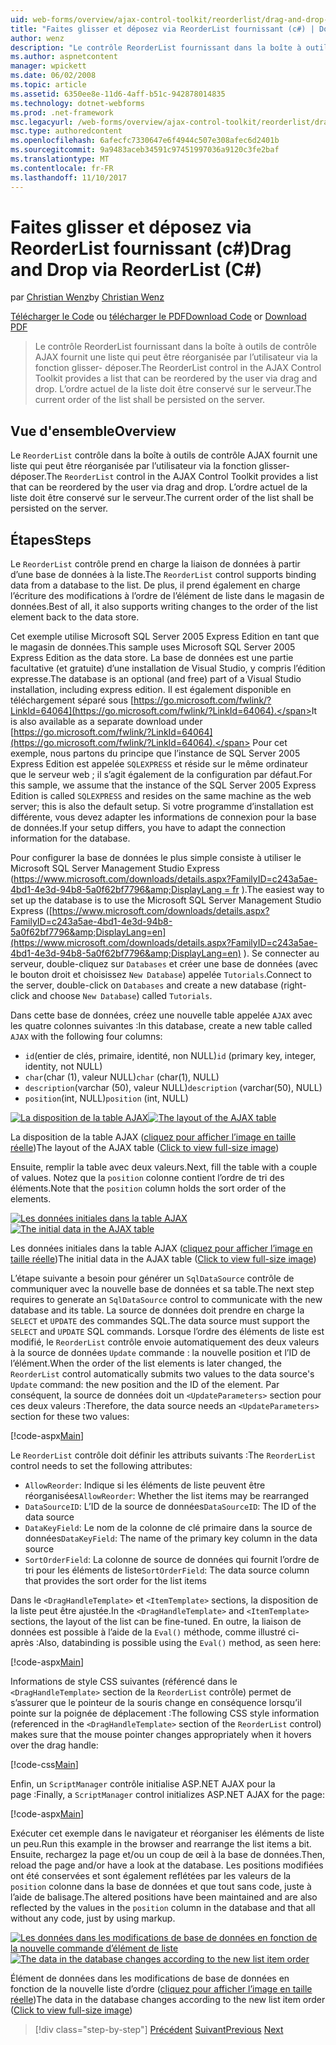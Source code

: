 ```yaml
---
uid: web-forms/overview/ajax-control-toolkit/reorderlist/drag-and-drop-via-reorderlist-cs
title: "Faites glisser et déposez via ReorderList fournissant (c#) | Documents Microsoft"
author: wenz
description: "Le contrôle ReorderList fournissant dans la boîte à outils de contrôle AJAX fournit une liste qui peut être réorganisée par l’utilisateur via la fonction glisser- déposer. L’ordre actuel de la liste est en cours..."
ms.author: aspnetcontent
manager: wpickett
ms.date: 06/02/2008
ms.topic: article
ms.assetid: 6350ee8e-11d6-4aff-b51c-942878014835
ms.technology: dotnet-webforms
ms.prod: .net-framework
msc.legacyurl: /web-forms/overview/ajax-control-toolkit/reorderlist/drag-and-drop-via-reorderlist-cs
msc.type: authoredcontent
ms.openlocfilehash: 6afecfc7330647e6f4944c507e308afec6d2401b
ms.sourcegitcommit: 9a9483aceb34591c97451997036a9120c3fe2baf
ms.translationtype: MT
ms.contentlocale: fr-FR
ms.lasthandoff: 11/10/2017
---
```

<a name="drag-and-drop-via-reorderlist-c"></a><span data-ttu-id="0199b-104">Faites glisser et déposez via ReorderList fournissant (c#)</span><span class="sxs-lookup"><span data-stu-id="0199b-104">Drag and Drop via ReorderList (C#)</span></span>
====================
<span data-ttu-id="0199b-105">par [Christian Wenz](https://github.com/wenz)</span><span class="sxs-lookup"><span data-stu-id="0199b-105">by [Christian Wenz](https://github.com/wenz)</span></span>

<span data-ttu-id="0199b-106">[Télécharger le Code](http://download.microsoft.com/download/9/3/f/93f8daea-bebd-4821-833b-95205389c7d0/ReorderList5.cs.zip) ou [télécharger le PDF](http://download.microsoft.com/download/2/d/c/2dc10e34-6983-41d4-9c08-f78f5387d32b/reorderlist5CS.pdf)</span><span class="sxs-lookup"><span data-stu-id="0199b-106">[Download Code](http://download.microsoft.com/download/9/3/f/93f8daea-bebd-4821-833b-95205389c7d0/ReorderList5.cs.zip) or [Download PDF](http://download.microsoft.com/download/2/d/c/2dc10e34-6983-41d4-9c08-f78f5387d32b/reorderlist5CS.pdf)</span></span>

> <span data-ttu-id="0199b-107">Le contrôle ReorderList fournissant dans la boîte à outils de contrôle AJAX fournit une liste qui peut être réorganisée par l’utilisateur via la fonction glisser- déposer.</span><span class="sxs-lookup"><span data-stu-id="0199b-107">The ReorderList control in the AJAX Control Toolkit provides a list that can be reordered by the user via drag and drop.</span></span> <span data-ttu-id="0199b-108">L’ordre actuel de la liste doit être conservé sur le serveur.</span><span class="sxs-lookup"><span data-stu-id="0199b-108">The current order of the list shall be persisted on the server.</span></span>


## <a name="overview"></a><span data-ttu-id="0199b-109">Vue d'ensemble</span><span class="sxs-lookup"><span data-stu-id="0199b-109">Overview</span></span>

<span data-ttu-id="0199b-110">Le `ReorderList` contrôle dans la boîte à outils de contrôle AJAX fournit une liste qui peut être réorganisée par l’utilisateur via la fonction glisser- déposer.</span><span class="sxs-lookup"><span data-stu-id="0199b-110">The `ReorderList` control in the AJAX Control Toolkit provides a list that can be reordered by the user via drag and drop.</span></span> <span data-ttu-id="0199b-111">L’ordre actuel de la liste doit être conservé sur le serveur.</span><span class="sxs-lookup"><span data-stu-id="0199b-111">The current order of the list shall be persisted on the server.</span></span>

## <a name="steps"></a><span data-ttu-id="0199b-112">Étapes</span><span class="sxs-lookup"><span data-stu-id="0199b-112">Steps</span></span>

<span data-ttu-id="0199b-113">Le `ReorderList` contrôle prend en charge la liaison de données à partir d’une base de données à la liste.</span><span class="sxs-lookup"><span data-stu-id="0199b-113">The `ReorderList` control supports binding data from a database to the list.</span></span> <span data-ttu-id="0199b-114">De plus, il prend également en charge l’écriture des modifications à l’ordre de l’élément de liste dans le magasin de données.</span><span class="sxs-lookup"><span data-stu-id="0199b-114">Best of all, it also supports writing changes to the order of the list element back to the data store.</span></span>

<span data-ttu-id="0199b-115">Cet exemple utilise Microsoft SQL Server 2005 Express Edition en tant que le magasin de données.</span><span class="sxs-lookup"><span data-stu-id="0199b-115">This sample uses Microsoft SQL Server 2005 Express Edition as the data store.</span></span> <span data-ttu-id="0199b-116">La base de données est une partie facultative (et gratuite) d’une installation de Visual Studio, y compris l’édition expresse.</span><span class="sxs-lookup"><span data-stu-id="0199b-116">The database is an optional (and free) part of a Visual Studio installation, including express edition.</span></span> <span data-ttu-id="0199b-117">Il est également disponible en téléchargement séparé sous [https://go.microsoft.com/fwlink/?LinkId=64064](https://go.microsoft.com/fwlink/?LinkId=64064).</span><span class="sxs-lookup"><span data-stu-id="0199b-117">It is also available as a separate download under [https://go.microsoft.com/fwlink/?LinkId=64064](https://go.microsoft.com/fwlink/?LinkId=64064).</span></span> <span data-ttu-id="0199b-118">Pour cet exemple, nous partons du principe que l’instance de SQL Server 2005 Express Edition est appelée `SQLEXPRESS` et réside sur le même ordinateur que le serveur web ; il s’agit également de la configuration par défaut.</span><span class="sxs-lookup"><span data-stu-id="0199b-118">For this sample, we assume that the instance of the SQL Server 2005 Express Edition is called `SQLEXPRESS` and resides on the same machine as the web server; this is also the default setup.</span></span> <span data-ttu-id="0199b-119">Si votre programme d’installation est différente, vous devez adapter les informations de connexion pour la base de données.</span><span class="sxs-lookup"><span data-stu-id="0199b-119">If your setup differs, you have to adapt the connection information for the database.</span></span>

<span data-ttu-id="0199b-120">Pour configurer la base de données le plus simple consiste à utiliser le Microsoft SQL Server Management Studio Express ([https://www.microsoft.com/downloads/details.aspx?FamilyID=c243a5ae-4bd1-4e3d-94b8-5a0f62bf7796&amp;DisplayLang = fr](https://www.microsoft.com/downloads/details.aspx?FamilyID=c243a5ae-4bd1-4e3d-94b8-5a0f62bf7796&amp;DisplayLang=en) ).</span><span class="sxs-lookup"><span data-stu-id="0199b-120">The easiest way to set up the database is to use the Microsoft SQL Server Management Studio Express ([https://www.microsoft.com/downloads/details.aspx?FamilyID=c243a5ae-4bd1-4e3d-94b8-5a0f62bf7796&amp;DisplayLang=en](https://www.microsoft.com/downloads/details.aspx?FamilyID=c243a5ae-4bd1-4e3d-94b8-5a0f62bf7796&amp;DisplayLang=en) ).</span></span> <span data-ttu-id="0199b-121">Se connecter au serveur, double-cliquez sur `Databases` et créer une base de données (avec le bouton droit et choisissez `New Database`) appelée `Tutorials`.</span><span class="sxs-lookup"><span data-stu-id="0199b-121">Connect to the server, double-click on `Databases` and create a new database (right-click and choose `New Database`) called `Tutorials`.</span></span>

<span data-ttu-id="0199b-122">Dans cette base de données, créez une nouvelle table appelée `AJAX` avec les quatre colonnes suivantes :</span><span class="sxs-lookup"><span data-stu-id="0199b-122">In this database, create a new table called `AJAX` with the following four columns:</span></span>

- <span data-ttu-id="0199b-123">`id`(entier de clés, primaire, identité, non NULL)</span><span class="sxs-lookup"><span data-stu-id="0199b-123">`id` (primary key, integer, identity, not NULL)</span></span>
- <span data-ttu-id="0199b-124">`char`(char (1), valeur NULL)</span><span class="sxs-lookup"><span data-stu-id="0199b-124">`char` (char(1), NULL)</span></span>
- <span data-ttu-id="0199b-125">`description`(varchar (50), valeur NULL)</span><span class="sxs-lookup"><span data-stu-id="0199b-125">`description` (varchar(50), NULL)</span></span>
- <span data-ttu-id="0199b-126">`position`(int, NULL)</span><span class="sxs-lookup"><span data-stu-id="0199b-126">`position` (int, NULL)</span></span>


<span data-ttu-id="0199b-127">[![La disposition de la table AJAX](drag-and-drop-via-reorderlist-cs/_static/image2.png)](drag-and-drop-via-reorderlist-cs/_static/image1.png)</span><span class="sxs-lookup"><span data-stu-id="0199b-127">[![The layout of the AJAX table](drag-and-drop-via-reorderlist-cs/_static/image2.png)](drag-and-drop-via-reorderlist-cs/_static/image1.png)</span></span>

<span data-ttu-id="0199b-128">La disposition de la table AJAX ([cliquez pour afficher l’image en taille réelle](drag-and-drop-via-reorderlist-cs/_static/image3.png))</span><span class="sxs-lookup"><span data-stu-id="0199b-128">The layout of the AJAX table ([Click to view full-size image](drag-and-drop-via-reorderlist-cs/_static/image3.png))</span></span>


<span data-ttu-id="0199b-129">Ensuite, remplir la table avec deux valeurs.</span><span class="sxs-lookup"><span data-stu-id="0199b-129">Next, fill the table with a couple of values.</span></span> <span data-ttu-id="0199b-130">Notez que la `position` colonne contient l’ordre de tri des éléments.</span><span class="sxs-lookup"><span data-stu-id="0199b-130">Note that the `position` column holds the sort order of the elements.</span></span>


<span data-ttu-id="0199b-131">[![Les données initiales dans la table AJAX](drag-and-drop-via-reorderlist-cs/_static/image5.png)](drag-and-drop-via-reorderlist-cs/_static/image4.png)</span><span class="sxs-lookup"><span data-stu-id="0199b-131">[![The initial data in the AJAX table](drag-and-drop-via-reorderlist-cs/_static/image5.png)](drag-and-drop-via-reorderlist-cs/_static/image4.png)</span></span>

<span data-ttu-id="0199b-132">Les données initiales dans la table AJAX ([cliquez pour afficher l’image en taille réelle](drag-and-drop-via-reorderlist-cs/_static/image6.png))</span><span class="sxs-lookup"><span data-stu-id="0199b-132">The initial data in the AJAX table ([Click to view full-size image](drag-and-drop-via-reorderlist-cs/_static/image6.png))</span></span>


<span data-ttu-id="0199b-133">L’étape suivante a besoin pour générer un `SqlDataSource` contrôle de communiquer avec la nouvelle base de données et sa table.</span><span class="sxs-lookup"><span data-stu-id="0199b-133">The next step requires to generate an `SqlDataSource` control to communicate with the new database and its table.</span></span> <span data-ttu-id="0199b-134">La source de données doit prendre en charge la `SELECT` et `UPDATE` des commandes SQL.</span><span class="sxs-lookup"><span data-stu-id="0199b-134">The data source must support the `SELECT` and `UPDATE` SQL commands.</span></span> <span data-ttu-id="0199b-135">Lorsque l’ordre des éléments de liste est modifié, le `ReorderList` contrôle envoie automatiquement des deux valeurs à la source de données `Update` commande : la nouvelle position et l’ID de l’élément.</span><span class="sxs-lookup"><span data-stu-id="0199b-135">When the order of the list elements is later changed, the `ReorderList` control automatically submits two values to the data source's `Update` command: the new position and the ID of the element.</span></span> <span data-ttu-id="0199b-136">Par conséquent, la source de données doit un `<UpdateParameters>` section pour ces deux valeurs :</span><span class="sxs-lookup"><span data-stu-id="0199b-136">Therefore, the data source needs an `<UpdateParameters>` section for these two values:</span></span>

[!code-aspx[Main](drag-and-drop-via-reorderlist-cs/samples/sample1.aspx)]

<span data-ttu-id="0199b-137">Le `ReorderList` contrôle doit définir les attributs suivants :</span><span class="sxs-lookup"><span data-stu-id="0199b-137">The `ReorderList` control needs to set the following attributes:</span></span>

- <span data-ttu-id="0199b-138">`AllowReorder`: Indique si les éléments de liste peuvent être réorganisées</span><span class="sxs-lookup"><span data-stu-id="0199b-138">`AllowReorder`: Whether the list items may be rearranged</span></span>
- <span data-ttu-id="0199b-139">`DataSourceID`: L’ID de la source de données</span><span class="sxs-lookup"><span data-stu-id="0199b-139">`DataSourceID`: The ID of the data source</span></span>
- <span data-ttu-id="0199b-140">`DataKeyField`: Le nom de la colonne de clé primaire dans la source de données</span><span class="sxs-lookup"><span data-stu-id="0199b-140">`DataKeyField`: The name of the primary key column in the data source</span></span>
- <span data-ttu-id="0199b-141">`SortOrderField`: La colonne de source de données qui fournit l’ordre de tri pour les éléments de liste</span><span class="sxs-lookup"><span data-stu-id="0199b-141">`SortOrderField`: The data source column that provides the sort order for the list items</span></span>

<span data-ttu-id="0199b-142">Dans le `<DragHandleTemplate>` et `<ItemTemplate>` sections, la disposition de la liste peut être ajustée.</span><span class="sxs-lookup"><span data-stu-id="0199b-142">In the `<DragHandleTemplate>` and `<ItemTemplate>` sections, the layout of the list can be fine-tuned.</span></span> <span data-ttu-id="0199b-143">En outre, la liaison de données est possible à l’aide de la `Eval()` méthode, comme illustré ci-après :</span><span class="sxs-lookup"><span data-stu-id="0199b-143">Also, databinding is possible using the `Eval()` method, as seen here:</span></span>

[!code-aspx[Main](drag-and-drop-via-reorderlist-cs/samples/sample2.aspx)]

<span data-ttu-id="0199b-144">Informations de style CSS suivantes (référencé dans le `<DragHandleTemplate>` section de la `ReorderList` contrôle) permet de s’assurer que le pointeur de la souris change en conséquence lorsqu’il pointe sur la poignée de déplacement :</span><span class="sxs-lookup"><span data-stu-id="0199b-144">The following CSS style information (referenced in the `<DragHandleTemplate>` section of the `ReorderList` control) makes sure that the mouse pointer changes appropriately when it hovers over the drag handle:</span></span>

[!code-css[Main](drag-and-drop-via-reorderlist-cs/samples/sample3.css)]

<span data-ttu-id="0199b-145">Enfin, un `ScriptManager` contrôle initialise ASP.NET AJAX pour la page :</span><span class="sxs-lookup"><span data-stu-id="0199b-145">Finally, a `ScriptManager` control initializes ASP.NET AJAX for the page:</span></span>

[!code-aspx[Main](drag-and-drop-via-reorderlist-cs/samples/sample4.aspx)]

<span data-ttu-id="0199b-146">Exécuter cet exemple dans le navigateur et réorganiser les éléments de liste un peu.</span><span class="sxs-lookup"><span data-stu-id="0199b-146">Run this example in the browser and rearrange the list items a bit.</span></span> <span data-ttu-id="0199b-147">Ensuite, rechargez la page et/ou un coup de œil à la base de données.</span><span class="sxs-lookup"><span data-stu-id="0199b-147">Then, reload the page and/or have a look at the database.</span></span> <span data-ttu-id="0199b-148">Les positions modifiées ont été conservées et sont également reflétées par les valeurs de la `position` colonne dans la base de données et que tout sans code, juste à l’aide de balisage.</span><span class="sxs-lookup"><span data-stu-id="0199b-148">The altered positions have been maintained and are also reflected by the values in the `position` column in the database and that all without any code, just by using markup.</span></span>


<span data-ttu-id="0199b-149">[![Les données dans les modifications de base de données en fonction de la nouvelle commande d’élément de liste](drag-and-drop-via-reorderlist-cs/_static/image8.png)](drag-and-drop-via-reorderlist-cs/_static/image7.png)</span><span class="sxs-lookup"><span data-stu-id="0199b-149">[![The data in the database changes according to the new list item order](drag-and-drop-via-reorderlist-cs/_static/image8.png)](drag-and-drop-via-reorderlist-cs/_static/image7.png)</span></span>

<span data-ttu-id="0199b-150">Élément de données dans les modifications de base de données en fonction de la nouvelle liste d’ordre ([cliquez pour afficher l’image en taille réelle](drag-and-drop-via-reorderlist-cs/_static/image9.png))</span><span class="sxs-lookup"><span data-stu-id="0199b-150">The data in the database changes according to the new list item order ([Click to view full-size image](drag-and-drop-via-reorderlist-cs/_static/image9.png))</span></span>

>[!div class="step-by-step"]
<span data-ttu-id="0199b-151">[Précédent](using-postbacks-with-reorderlist-cs.md)
[Suivant](using-postbacks-with-reorderlist-vb.md)</span><span class="sxs-lookup"><span data-stu-id="0199b-151">[Previous](using-postbacks-with-reorderlist-cs.md)
[Next](using-postbacks-with-reorderlist-vb.md)</span></span>
